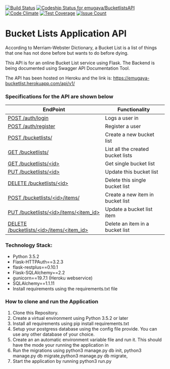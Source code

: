 [![Build Status](https://travis-ci.org/emugaya/BucketlistsAPI.svg?branch=master)](https://travis-ci.org/emugaya/BucketlistsAPI)
[![Codeship Status for emugaya/BucketlistsAPI](https://app.codeship.com/projects/d5ebc4c0-68aa-0135-a28b-5ec5668067cc/status?branch=master)](https://app.codeship.com/projects/241446)
[![Code Climate](https://codeclimate.com/github/emugaya/BucketlistsAPI/badges/gpa.svg)](https://codeclimate.com/github/emugaya/BucketlistsAPI)
[![Test Coverage](https://codeclimate.com/github/emugaya/BucketlistsAPI/badges/coverage.svg)](https://codeclimate.com/github/emugaya/BucketlistsAPI/coverage)
[![Issue Count](https://codeclimate.com/github/emugaya/BucketlistsAPI/badges/issue_count.svg)](https://codeclimate.com/github/emugaya/BucketlistsAPI)

# Bucket Lists Application API
According to Merriam-Webster Dictionary, a Bucket List is a list of things that one has not done before but wants to do before dying.

This API is for an online Bucket List service using Flask. The Backend is being documented using Swagger API Documentation Tool.

The API has been hosted on Heroku and the link is: https://emugaya-bucketlist.herokuapp.com/api/v1/
### Specifications for the API are shown below

| EndPoint | Functionality |
| -------- | ------------- |
| [ POST /auth/login ](#) | Logs a user in |
| [ POST /auth/register ](#) | Register a user |
| [ POST /bucketlists/ ](#) | Create a new bucket list |
| [ GET /bucketlists/ ](#) | List all the created bucket lists |
| [ GET /bucketlists/\<id> ](#) | Get single bucket list |
| [ PUT /bucketlists/\<id> ](#) | Update this bucket list |
| [ DELETE /bucketlists/\<id> ](#) | Delete this single bucket list |
| [ POST /bucketlists/\<id>/items/ ](#) | Create a new item in bucket list |
| [ PUT /bucketlists/\<id>/items/<item_id> ](#) | Update a bucket list item |
| [ DELETE /bucketlists/\<id>/items/<item_id> ](#) | Delete an item in a bucket list |


### Technology Stack:
- Python 3.5.2
- Flask-HTTPAuth==3.2.3
- flask-restplus==0.10.1
- Flask-SQLAlchemy==2.2
- gunicorn==19.7.1 (Heroku webservice)
- SQLAlchemy==1.1.11
- Install requirements using the requirements.txt file

### How to clone and run the Application
1. Clone this Repository.
2. Create a virtual environment using Python 3.5.2 or later
3. Install all requirements using pip install requirements.txt
4. Setup your postgress database using the config file provide. You can use any other database of your choice.
5. Create an an automatic environment variable file and run it. This should have the mode your running the application in
6. Run the migrations using python3 manage.py db init, python3 manage.py db migrate,python3 manage.py db migrate,
6. Start the application by running python3 run.py






